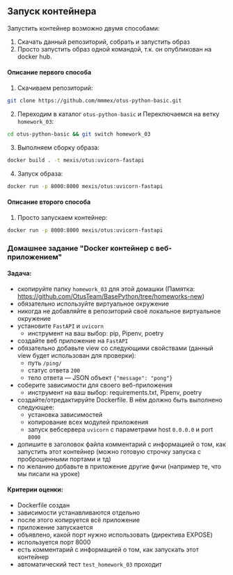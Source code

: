 ## Запуск контейнера

Запустить контейнер возможно двумя способами:

1. Скачать данный репозиторий, собрать и запустить образ
2. Просто запустить образ одной командой, т.к. он опубликован на docker hub.

#### Описание первого способа

1. Скачиваем репозиторий:

```bash
git clone https://github.com/mmmex/otus-python-basic.git
```

2. Переходим в каталог `otus-python-basic` и Переключаемся на ветку `homework_03`: 

```bash
cd otus-python-basic && git switch homework_03
```

3. Выполняем сборку образа: 

```bash
docker build . -t mexis/otus:uvicorn-fastapi
```

4. Запуск образа: 

```bash
docker run -p 8000:8000 mexis/otus:uvicorn-fastapi
```

#### Описание второго способа

1. Просто запускаем контейнер: 

```bash
docker run -p 8000:8000 mexis/otus:uvicorn-fastapi
```

### Домашнее задание "Docker контейнер c веб-приложением"
#### Задача:
- скопируйте папку `homework_03` для этой домашки 
  (Памятка: https://github.com/OtusTeam/BasePython/tree/homeworks-new)
- обязательно используйте виртуальное окружение
- никогда не добавляйте в репозиторий своё локальное виртуальное окружение
- установите `FastAPI` и `uvicorn`
    - инструмент на ваш выбор: pip, Pipenv, poetry
- создайте веб приложение на `FastAPI`
- обязательно добавьте view со следующими свойствами 
  (данный view будет использован для проверки):
    - путь `/ping/`
    - статус ответа `200`
    - тело ответа — JSON объект `{"message": "pong"}`
- соберите зависимости для своего веб-приложения
    - инструмент на ваш выбор: requirements.txt, Pipenv, poetry
- создайте/отредактируйте Dockerfile. В нём должно быть выполнено следующее:
    - установка зависимостей
    - копирование всех модулей приложения
    - запуск вебсервера `uvicorn` c параметрами host `0.0.0.0` и port `8000`
- допишите в заголовок файла комментарий с информацией о том, как запустить этот контейнер 
  (можно готовую строчку запуска с проброшенными портами и тд)
- по желанию добавьте в приложение другие фичи (например те, что мы писали на уроке)
#### Критерии оценки:
- Dockerfile создан
- зависимости устанавливаются отдельно
- после этого копируется всё приложение
- приложение запускается
- объявлено, какой порт нужно использовать (директива EXPOSE)
- используется порт 8000
- есть комментарий с информацией о том, как запускать этот контейнер
- автоматический тест `test_homework_03` проходит
